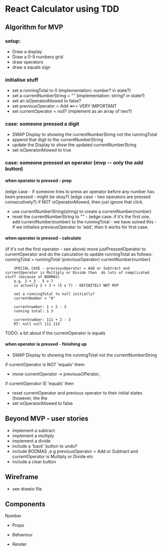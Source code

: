 # React Calculator using TDD

## Algorithm for MVP

### setup:

- Draw a display
- Draw a 0-9 numbers grid
- draw operators
- draw a equals sign

### initialise stuff

- set a runningTotal to 0 (implementation: number? in state?)
- set a currentNumberString = "" (implementation: string? in state?)
- set an isOperatorAllowed to false?
- set previousOperator = Add <=== VERY IMPORTANT
- set currentOperator = null? (implement as an array of two?)

### case: someone pressed a digit
- SWAP Display to showing the currentNumberString not the runningTotal
- append that digit to the currentNumberString
- update the Display to show the updated currentNumberString
- set isOperatorAllowed to true

### case: someone pressed an operator (mvp -- only the add button)

#### when operator is pressed - prep
(edge case - if someone tries to press an operator before any number has been pressed - might be okay?)
(edge case - two operators are pressed consecutively?)
if NOT isOperatorAllowed, then just ignore that click.

- use currentNumberString(string) to create a currentNumber(number)
- reset the currentNumberString to ""
        - (edge case: if it's the first one, add currentNumber(number) to the runningTotal
        - we have solved this - if we initialise previousOperator to 'add', then it works for first case.

#### when operator is pressed - calculate

(if it's not the first operator - see above) 
  move justPressedOperator to currentOperator and do the calculation to update runningTotal as follows: 
    runningTotal = runningTotal (previousOperator) currentNumber(number) 

        SPECIAL CASE - previousOperator = Add or Subtract and currentOperator is Multiply or Divide then  do lots of complicated stuff (because of BODMAS)
        e.g. 2 + 3 - 5 x 7
        is actually 2 + 3 + (5 x 7) - DEFINITELY NOT MVP

        set a runningTotal to null initially?
        currentNumber = "6"

        currentnumber: 1 + 2 - 3
        running total: 1 3

        currentnumber: 111 + 2 - 3
        RT: null null 111 113
        

TODO: a bit about if the currentOperator is equals

#### when operator is pressed - finishing up
- SWAP Display to showing the runningTotal not the currentNumberString

if currentOperator is NOT 'equals' them 
-   move currentOperator -> previousOPerator, 

if currentOperator IS 'equals' then
 - reset currentOperator and previous operator to their initial states
 (however, the the 
- set isOperatorAllowed to false


## Beyond MVP - user stories
- implement a subtract
- implement a multiply
- implement a divide
- include a 'back' button to undo?
- include BODMAS ,e.g   previousOperator = Add or Subtract and currentOperator is Multiply or Divide etc
- include a clear button

## Wireframe

- see drawio file

## Components

Number

- Props

- Behaviour

- Render
